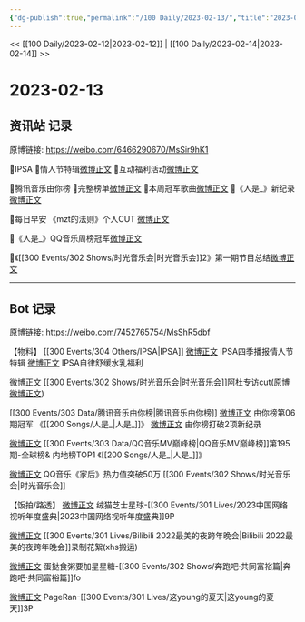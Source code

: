 ```yaml
---
{"dg-publish":true,"permalink":"/100 Daily/2023-02-13/","title":"2023-02-13","created":"2023-02-14T11:35:37.000+08:00","updated":"2023-04-11T14:46:32.235+08:00"}
---
```



<< [[100 Daily/2023-02-12\|2023-02-12]] | [[100 Daily/2023-02-14\|2023-02-14]] >>

# 2023-02-13

## 资讯站 记录

原博链接: https://weibo.com/6466290670/MsSir9hK1

🌟IPSA
🌱情人节特辑[微博正文](https://m.weibo.cn/6466290670/4868637511647936)
🌱互动福利活动[微博正文](https://m.weibo.cn/6466290670/4868772924496604)

🌟腾讯音乐由你榜
🌱完整榜单[微博正文](https://m.weibo.cn/6466290670/4868661938490750)
🌱本周冠军歌曲[微博正文](https://m.weibo.cn/6466290670/4868685909722796)
🌱《人是_》新纪录[微博正文](https://m.weibo.cn/6466290670/4868686228231278)

🌟每日早安
《mzt的法则》个人CUT [微博正文](https://m.weibo.cn/6466290670/4868604329200023)

🌟《人是_》QQ音乐周榜冠军[微博正文](https://m.weibo.cn/6466290670/4868661694958106)

🌟《[[300 Events/302 Shows/时光音乐会\|时光音乐会]]2》第一期节目总结[微博正文](https://m.weibo.cn/6466290670/4868796290962624)

---
## Bot 记录

原博链接: https://weibo.com/7452765754/MsShR5dbf

【物料】
[[300 Events/304 Others/IPSA\|IPSA]]
[微博正文](https://m.weibo.cn/1851789841/4868630544649350) IPSA四季播报情人节特辑
[微博正文](https://m.weibo.cn/1851789841/4868738497909181) IPSA自律舒缓水乳福利

[微博正文](https://m.weibo.cn/3199780861/4868648374894777) [[300 Events/302 Shows/时光音乐会\|时光音乐会]]阿杜专访cut(原博[微博正文](https://m.weibo.cn/5337758780/4868646859442241))

[[300 Events/303 Data/腾讯音乐由你榜\|腾讯音乐由你榜]]
[微博正文](https://m.weibo.cn/6733257358/4868654393463791) 由你榜第06期冠军 《[[200 Songs/人是_\|人是_]]》
[微博正文](https://m.weibo.cn/6733257358/4868674852751231) 由你榜打破2项新纪录

[微博正文](https://m.weibo.cn/2169129705/4868656804398143) [[300 Events/303 Data/QQ音乐MV巅峰榜\|QQ音乐MV巅峰榜]]第195期-全球榜& 内地榜TOP1 《[[200 Songs/人是_\|人是_]]》

[微博正文](https://m.weibo.cn/2169129705/4868694810038697) QQ音乐《家后》热力值突破50万 [[300 Events/302 Shows/时光音乐会\|时光音乐会]]

【饭拍/路透】
[微博正文](https://m.weibo.cn/7771428276/4868387152334246) 绒猫芝士星球-[[300 Events/301 Lives/2023中国网络视听年度盛典\|2023中国网络视听年度盛典]]9P

[微博正文](https://m.weibo.cn/5122158435/4868705958498566) [[300 Events/301 Lives/Bilibili 2022最美的夜跨年晚会\|Bilibili 2022最美的夜跨年晚会]]录制花絮(xhs搬运)

[微博正文](https://m.weibo.cn/6048634807/4868835506918484) 蛋挞食粥要加星星糖-[[300 Events/302 Shows/奔跑吧·共同富裕篇\|奔跑吧·共同富裕篇]]fo

[微博正文](https://m.weibo.cn/7633014126/4868827655965239) PageRan-[[300 Events/301 Lives/这young的夏天\|这young的夏天]]3P
